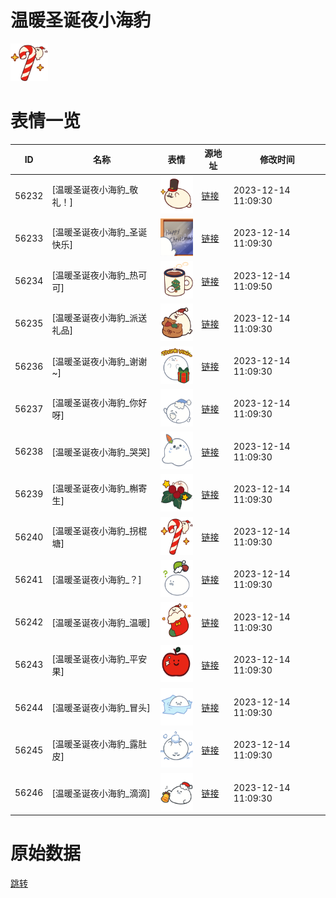 # 温暖圣诞夜小海豹

<img src="./cover.png" height="60" alt="cover" />

# 表情一览

|ID|名称|表情|源地址|修改时间|
|----|----|----|----|----|
|56232|[温暖圣诞夜小海豹_敬礼！]|<img src="./pic/056232_%5B温暖圣诞夜小海豹_敬礼！%5D.png" height="60" alt="敬礼！"/>|[链接](https://i0.hdslb.com/bfs/garb/dc764794c2f769c72c79ac8e6ca61979add3335b.png)|2023-12-14 11:09:30|
|56233|[温暖圣诞夜小海豹_圣诞快乐]|<img src="./pic/056233_%5B温暖圣诞夜小海豹_圣诞快乐%5D.png" height="60" alt="圣诞快乐"/>|[链接](https://i0.hdslb.com/bfs/garb/e97ed3e7e28dd5db21438de87b69fc8243b3bc24.png)|2023-12-14 11:09:30|
|56234|[温暖圣诞夜小海豹_热可可]|<img src="./pic/056234_%5B温暖圣诞夜小海豹_热可可%5D.png" height="60" alt="热可可"/>|[链接](https://i0.hdslb.com/bfs/garb/6cad00887c2a8c005ff2266d1ab415bf16f4ac5b.png)|2023-12-14 11:09:50|
|56235|[温暖圣诞夜小海豹_派送礼品]|<img src="./pic/056235_%5B温暖圣诞夜小海豹_派送礼品%5D.png" height="60" alt="派送礼品"/>|[链接](https://i0.hdslb.com/bfs/garb/7598284a1e8d769cf63280723a3ba38941483a8c.png)|2023-12-14 11:09:30|
|56236|[温暖圣诞夜小海豹_谢谢~]|<img src="./pic/056236_%5B温暖圣诞夜小海豹_谢谢~%5D.png" height="60" alt="谢谢~"/>|[链接](https://i0.hdslb.com/bfs/garb/b292044a3ed77e4be359f1e83dd67fcab64452d3.png)|2023-12-14 11:09:30|
|56237|[温暖圣诞夜小海豹_你好呀]|<img src="./pic/056237_%5B温暖圣诞夜小海豹_你好呀%5D.png" height="60" alt="你好呀"/>|[链接](https://i0.hdslb.com/bfs/garb/6a34992cd45794dbe80c9915176ce43d44c22caf.png)|2023-12-14 11:09:30|
|56238|[温暖圣诞夜小海豹_哭哭]|<img src="./pic/056238_%5B温暖圣诞夜小海豹_哭哭%5D.png" height="60" alt="哭哭"/>|[链接](https://i0.hdslb.com/bfs/garb/0591ae1da7d7be19c05f0227577ce1f12d3f99bf.png)|2023-12-14 11:09:30|
|56239|[温暖圣诞夜小海豹_槲寄生]|<img src="./pic/056239_%5B温暖圣诞夜小海豹_槲寄生%5D.png" height="60" alt="槲寄生"/>|[链接](https://i0.hdslb.com/bfs/garb/22ecd2b9bc57496a892aa3d9d930cb3a6a8297b6.png)|2023-12-14 11:09:30|
|56240|[温暖圣诞夜小海豹_拐棍塘]|<img src="./pic/056240_%5B温暖圣诞夜小海豹_拐棍塘%5D.png" height="60" alt="拐棍塘"/>|[链接](https://i0.hdslb.com/bfs/garb/134a77f080a03078c809552894c69cefee113e37.png)|2023-12-14 11:09:30|
|56241|[温暖圣诞夜小海豹_？]|<img src="./pic/056241_%5B温暖圣诞夜小海豹_？%5D.png" height="60" alt="？"/>|[链接](https://i0.hdslb.com/bfs/garb/1e29f308e1f12826c1c2f4260244fcdf10d83fad.png)|2023-12-14 11:09:30|
|56242|[温暖圣诞夜小海豹_温暖]|<img src="./pic/056242_%5B温暖圣诞夜小海豹_温暖%5D.png" height="60" alt="温暖"/>|[链接](https://i0.hdslb.com/bfs/garb/eaf3e17a5c850ac13d805ba38fdc8739f9e88fc6.png)|2023-12-14 11:09:30|
|56243|[温暖圣诞夜小海豹_平安果]|<img src="./pic/056243_%5B温暖圣诞夜小海豹_平安果%5D.png" height="60" alt="平安果"/>|[链接](https://i0.hdslb.com/bfs/garb/90d7a7c7309e6713cd4fcd6132b7c7d54df0ed3d.png)|2023-12-14 11:09:30|
|56244|[温暖圣诞夜小海豹_冒头]|<img src="./pic/056244_%5B温暖圣诞夜小海豹_冒头%5D.png" height="60" alt="冒头"/>|[链接](https://i0.hdslb.com/bfs/garb/8aedc8e60ef1cf98739e7888b817b3c719b92bce.png)|2023-12-14 11:09:30|
|56245|[温暖圣诞夜小海豹_露肚皮]|<img src="./pic/056245_%5B温暖圣诞夜小海豹_露肚皮%5D.png" height="60" alt="露肚皮"/>|[链接](https://i0.hdslb.com/bfs/garb/6bc3fec57ae45b8b93366a6847d7d0e2e867b8d2.png)|2023-12-14 11:09:30|
|56246|[温暖圣诞夜小海豹_滴滴]|<img src="./pic/056246_%5B温暖圣诞夜小海豹_滴滴%5D.png" height="60" alt="滴滴"/>|[链接](https://i0.hdslb.com/bfs/garb/5cf12f48eb1b6752eb0c3343d2d5dcb34c446692.png)|2023-12-14 11:09:30|

# 原始数据

[跳转](./raw.json)

